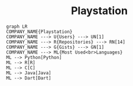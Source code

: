 <h1 align="center">Playstation</h1>

```mermaid
graph LR
COMPANY_NAME{Playstation}
COMPANY_NAME ---> U{Users} ---> UN[1]
COMPANY_NAME ---> R{Repositories} ---> RN[14]
COMPANY_NAME ---> G{Gists} ---> GN[1]
COMPANY_NAME ---> ML{Most Used<br>Languages}
ML --> Python[Python]
ML --> R[R]
ML --> C[C]
ML --> Java[Java]
ML --> Dart[Dart]
```
